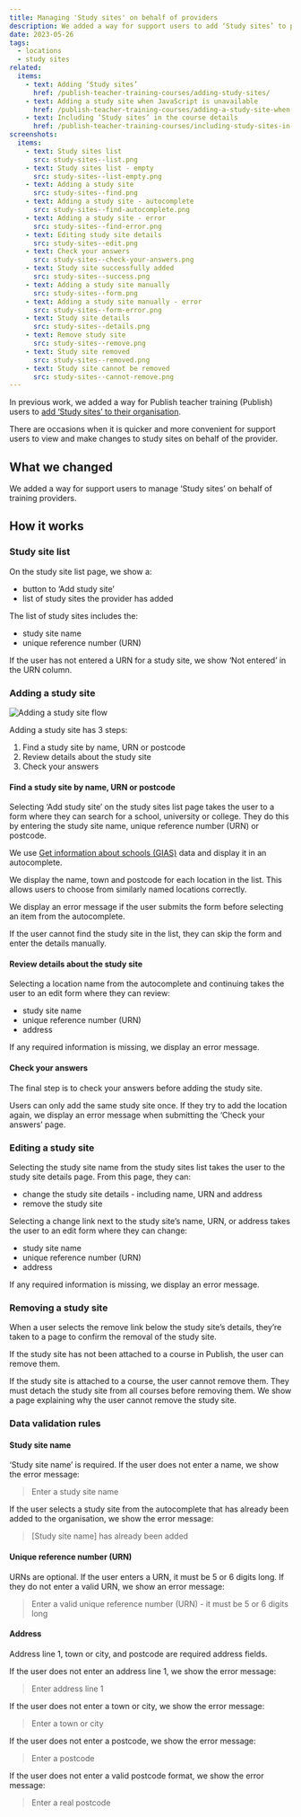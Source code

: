 ```yaml
---
title: Managing 'Study sites' on behalf of providers
description: We added a way for support users to add ‘Study sites’ to providers using Get information about schools (GIAS) data
date: 2023-05-26
tags:
  - locations
  - study sites
related:
  items:
    - text: Adding ‘Study sites’
      href: /publish-teacher-training-courses/adding-study-sites/
    - text: Adding a study site when JavaScript is unavailable
      href: /publish-teacher-training-courses/adding-a-study-site-when-javascript-is-unavailable/
    - text: Including ‘Study sites’ in the course details
      href: /publish-teacher-training-courses/including-study-sites-in-the-course-details/
screenshots:
  items:
    - text: Study sites list
      src: study-sites--list.png
    - text: Study sites list - empty
      src: study-sites--list-empty.png
    - text: Adding a study site
      src: study-sites--find.png
    - text: Adding a study site - autocomplete
      src: study-sites--find-autocomplete.png
    - text: Adding a study site - error
      src: study-sites--find-error.png
    - text: Editing study site details
      src: study-sites--edit.png
    - text: Check your answers
      src: study-sites--check-your-answers.png
    - text: Study site successfully added
      src: study-sites--success.png
    - text: Adding a study site manually
      src: study-sites--form.png
    - text: Adding a study site manually - error
      src: study-sites--form-error.png
    - text: Study site details
      src: study-sites--details.png
    - text: Remove study site
      src: study-sites--remove.png
    - text: Study site removed
      src: study-sites--removed.png
    - text: Study site cannot be removed
      src: study-sites--cannot-remove.png
---
```


In previous work, we added a way for Publish teacher training (Publish) users to [add ‘Study sites’ to their organisation](/publish-teacher-training-courses/adding-study-sites/).

There are occasions when it is quicker and more convenient for support users to view and make changes to study sites on behalf of the provider.

## What we changed

We added a way for support users to manage ‘Study sites’ on behalf of training providers.

## How it works

### Study site list

On the study site list page, we show a:

- button to ‘Add study site’
- list of study sites the provider has added

The list of study sites includes the:

- study site name
- unique reference number (URN)

If the user has not entered a URN for a study site, we show ‘Not entered’ in the URN column.

### Adding a study site

![Adding a study site flow](adding-study-sites-flow.png "Adding a study site flow")

Adding a study site has 3 steps:

1. Find a study site by name, URN or postcode
2. Review details about the study site
3. Check your answers

#### Find a study site by name, URN or postcode

Selecting ‘Add study site’ on the study sites list page takes the user to a form where they can search for a school, university or college. They do this by entering the study site name, unique reference number (URN) or postcode.

We use [Get information about schools (GIAS)](https://www.get-information-schools.service.gov.uk/) data and display it in an autocomplete.

We display the name, town and postcode for each location in the list. This allows users to choose from similarly named locations correctly.

We display an error message if the user submits the form before selecting an item from the autocomplete.

If the user cannot find the study site in the list, they can skip the form and enter the details manually.

#### Review details about the study site

Selecting a location name from the autocomplete and continuing takes the user to an edit form where they can review:

- study site name
- unique reference number (URN)
- address

If any required information is missing, we display an error message.

#### Check your answers

The final step is to check your answers before adding the study site.

Users can only add the same study site once. If they try to add the location again, we display an error message when submitting the ‘Check your answers’ page.

### Editing a study site

Selecting the study site name from the study sites list takes the user to the study site details page. From this page, they can:

- change the study site details - including name, URN and address
- remove the study site

Selecting a change link next to the study site’s name, URN, or address takes the user to an edit form where they can change:

- study site name
- unique reference number (URN)
- address

If any required information is missing, we display an error message.

### Removing a study site

When a user selects the remove link below the study site’s details, they’re taken to a page to confirm the removal of the study site.

If the study site has not been attached to a course in Publish, the user can remove them.

If the study site is attached to a course, the user cannot remove them. They must detach the study site from all courses before removing them. We show a page explaining why the user cannot remove the study site.

### Data validation rules

#### Study site name

‘Study site name’ is required. If the user does not enter a name, we show the error message:

> Enter a study site name

If the user selects a study site from the autocomplete that has already been added to the organisation, we show the error message:

> [Study site name] has already been added

#### Unique reference number (URN)

URNs are optional. If the user enters a URN, it must be 5 or 6 digits long. If they do not enter a valid URN, we show an error message:

> Enter a valid unique reference number (URN) - it must be 5 or 6 digits long

#### Address

Address line 1, town or city, and postcode are required address fields.

If the user does not enter an address line 1, we show the error message:

> Enter address line 1

If the user does not enter a town or city, we show the error message:

> Enter a town or city

If the user does not enter a postcode, we show the error message:

> Enter a postcode

If the user does not enter a valid postcode format, we show the error message:

> Enter a real postcode
